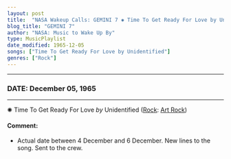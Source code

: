 ```yaml
---
layout: post
title:  "NASA Wakeup Calls: GEMINI 7 ✺ Time To Get Ready For Love by Unidentified ⊹ December 05, 1965"
blog_title: "GEMINI 7"
author: "NASA: Music to Wake Up By"
type: MusicPlaylist
date_modified: 1965-12-05
songs: ["Time To Get Ready For Love by Unidentified"]
genres: ["Rock"]
---
```


----
### DATE: December 05, 1965
----
✺ Time To Get Ready For Love *by* Unidentified ([Rock](https://www.discogs.com/genre/Rock): [Art Rock](https://www.discogs.com/style/Art%20Rock)) <a target="blank_" href="https://www.discogs.com/Kodagain-Time-To-Get-Ready-For-Love/release/8258029">
    <i class="fas fa-compact-disc"
       title="Discogs entry for this song"
       alt="Discogs entry for this song"
       style="font-size: 1.1em;"></i></a>
    

#### Comment:
* Actual date between 4 December and 6 December. New lines to the song. Sent to the crew.



<br/>
<center>
	<a target="_blank"
	   href="https://twitter.com/intent/tweet?hashtags=Space,NASA,Playlist,NASAWakeupCalls,SpaceProgram&text=🚀 {{ page.author}}, '{{ page.songs.first }}' {{ page.title }}, {{ page.date | date: '%B %d, %Y' }}, {{ site.url }}{{ page.url }}&via=nasawakeupcalls"><i class="fab fa-twitter" title="Tweet this page" alt="Tweet this page" style="font-size: 1.3em;"></i></a>
	&nbsp; 	<i class="fas fa-user-astronaut" style="font-size: 1.5em;"></i> &nbsp;
    <a id="custom_amazon_link"
       type="amzn" search="#"
       category="popular music">
    <i class="fab fa-amazon" style="font-size: 1.3em;"></i></a>
</center>

<!-- Randomly resolve an individual entry from a song array -->
<script src="/assets/javascript/seedrandom.min.js"></script>
<script>
  var wake_me_up = ["Time To Get Ready For Love by Unidentified"];
  var prng = new Math.seedrandom();
  function randomSong() {
    song = wake_me_up[Math.floor(Math.random() * wake_me_up.length)];
    var amazon_link = document.getElementById("custom_amazon_link");
    amazon_link.setAttribute("search", song);
  }
  window.onload = randomSong();
</script>
